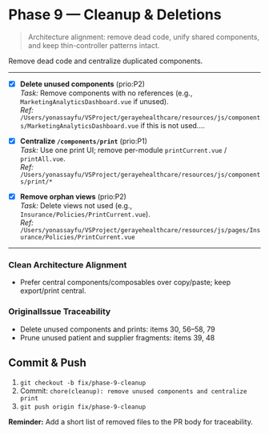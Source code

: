 # Phase 9 — Cleanup & Deletions

> Architecture alignment: remove dead code, unify shared components, and keep thin-controller patterns intact.

Remove dead code and centralize duplicated components.

---

- [x] **Delete unused components** (prio:P2)  
  *Task:* Remove components with no references (e.g., `MarketingAnalyticsDashboard.vue` if unused).  
  *Ref:* `/Users/yonassayfu/VSProject/gerayehealthcare/resources/js/components/MarketingAnalyticsDashboard.vue` if this is not used....

- [x] **Centralize `/components/print`** (prio:P1)  
  *Task:* Use one print UI; remove per-module `printCurrent.vue` / `printAll.vue`.  
  *Ref:* `/Users/yonassayfu/VSProject/gerayehealthcare/resources/js/components/print/*`

- [x] **Remove orphan views** (prio:P2)  
  *Task:* Delete views not used (e.g., `Insurance/Policies/PrintCurrent.vue`).  
  *Ref:* `/Users/yonassayfu/VSProject/gerayehealthcare/resources/js/pages/Insurance/Policies/PrintCurrent.vue`

---

### Clean Architecture Alignment
- Prefer central components/composables over copy/paste; keep export/print central.

### OriginalIssue Traceability
- Delete unused components and prints: items 30, 56–58, 79
- Prune unused patient and supplier fragments: items 39, 48

## Commit & Push
1. `git checkout -b fix/phase-9-cleanup`  
2. Commit: `chore(cleanup): remove unused components and centralize print`  
3. `git push origin fix/phase-9-cleanup`

**Reminder:** Add a short list of removed files to the PR body for traceability.
